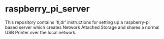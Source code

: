 # raspberry_pi_server

This repository contains 'tl;dr' instructions for setting up a raspberry-pi based server which creates Network Attached Storage and shares a normal USB Printer over the local network. 
